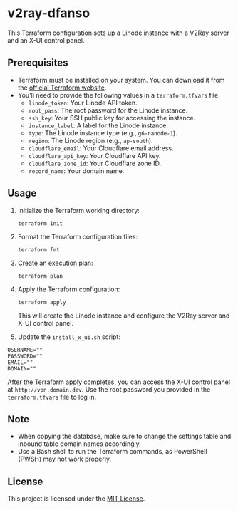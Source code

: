 # v2ray-dfanso

This Terraform configuration sets up a Linode instance with a V2Ray server and an X-UI control panel.

## Prerequisites

- Terraform must be installed on your system. You can download it from the [official Terraform website](https://www.terraform.io/downloads.html).
- You'll need to provide the following values in a `terraform.tfvars` file:
  - `linode_token`: Your Linode API token.
  - `root_pass`: The root password for the Linode instance.
  - `ssh_key`: Your SSH public key for accessing the instance.
  - `instance_label`: A label for the Linode instance.
  - `type`: The Linode instance type (e.g., `g6-nanode-1`).
  - `region`: The Linode region (e.g., `ap-south`).
  - `cloudflare_email`: Your Cloudflare email address.
  - `cloudflare_api_key`: Your Cloudflare API key.
  - `cloudflare_zone_id`: Your Cloudflare zone ID.
  - `record_name`: Your domain name.

## Usage

1. Initialize the Terraform working directory:

   ```
   terraform init
   ```

2. Format the Terraform configuration files:

   ```
   terraform fmt
   ```

3. Create an execution plan:

   ```
   terraform plan
   ```

4. Apply the Terraform configuration:

   ```
   terraform apply
   ```

   This will create the Linode instance and configure the V2Ray server and X-UI control panel.

5. Update the `install_x_ui.sh` script:

```
USERNAME=""
PASSWORD=""
EMAIL=""
DOMAIN=""
```

After the Terraform apply completes, you can access the X-UI control panel at `http://vpn.domain.dev`. Use the root password you provided in the `terraform.tfvars` file to log in.

## Note

- When copying the database, make sure to change the settings table and inbound table domain names accordingly.
- Use a Bash shell to run the Terraform commands, as PowerShell (PWSH) may not work properly.

## License

This project is licensed under the [MIT License](LICENSE).